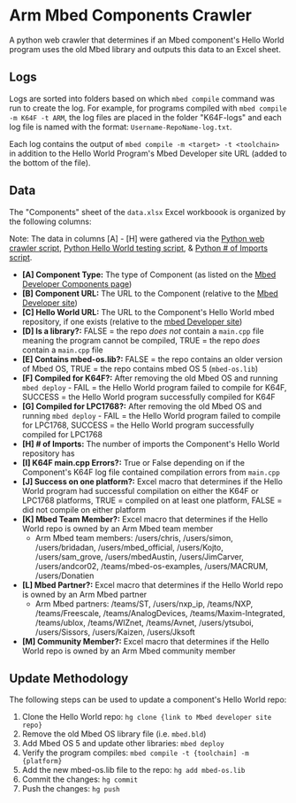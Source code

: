 # Arm Mbed Components Crawler
A python web crawler that determines if an Mbed component's Hello World program uses the old Mbed library and outputs this data to an Excel sheet.

## Logs
Logs are sorted into folders based on which `mbed compile` command was run to create the log. For example, for programs compiled with `mbed compile -m K64F -t ARM`, the log files are placed in the folder "K64F-logs" and each log file is named with the format: `Username-RepoName-log.txt`.

Each log contains the output of `mbed compile -m <target> -t <toolchain>` in addition to the Hello World Program's Mbed Developer site URL (added to the bottom of the file).

## Data
The "Components" sheet of the `data.xlsx` Excel workboook is organized by the following columns:

Note: The data in columns [A] - [H] were gathered via the [Python web crawler script](https://github.com/yennster/mbed-Components-Crawler/blob/master/url.py), [Python Hello World testing script](https://github.com/yennster/mbed-Components-Crawler/blob/master/test.py), & [Python # of Imports script](https://github.com/yennster/mbed-Components-Crawler/blob/master/get-imports.py).

- **[A] Component Type:** The type of Component (as listed on the [Mbed Developer Components page](https://developer.mbed.org/components/))
- **[B] Component URL:** The URL to the Component (relative to the [Mbed Developer site](https://os.mbed.com))
- **[C] Hello World URL:** The URL to the Component's Hello World mbed repository, if one exists (relative to the [mbed Developer site](https://os.mbed.com/))
- **[D] Is a library?:** FALSE = the repo *does not* contain a `main.cpp` file meaning the program cannot be compiled, TRUE = the repo *does* contain a `main.cpp` file
- **[E] Contains mbed-os.lib?:** FALSE = the repo contains an older version of Mbed OS, TRUE = the repo contains mbed OS 5 (`mbed-os.lib`)
- **[F] Compiled for K64F?:** After removing the old Mbed OS and running `mbed deploy` - FAIL = the Hello World program failed to compile for K64F, SUCCESS = the Hello World program successfully compiled for K64F
- **[G] Compiled for LPC1768?:** After removing the old Mbed OS and running `mbed deploy` - FAIL = the Hello World program failed to compile for LPC1768, SUCCESS = the Hello World program successfully compiled for LPC1768
- **[H] # of Imports:** The number of imports the Component's Hello World repository has
- **[I] K64F main.cpp Errors?:** True or False depending on if the Component's K64F log file contained compilation errors from `main.cpp`
- **[J] Success on one platform?:** Excel macro that determines if the Hello World program had successful compilation on either the K64F or LPC1768 platforms, TRUE = compiled on at least one platform, FALSE = did not compile on either platform
- **[K] Mbed Team Member?:** Excel macro that determines if the Hello World repo is owned by an Arm Mbed team member
  - Arm Mbed team members: /users/chris, /users/simon, /users/bridadan, /users/mbed_official, /users/Kojto, /users/sam_grove, /users/mbedAustin, /users/JimCarver, /users/andcor02, /teams/mbed-os-examples, /users/MACRUM, /users/Donatien
- **[L] Mbed Partner?:** Excel macro that determines if the Hello World repo is owned by an Arm Mbed partner
  - Arm Mbed partners: /teams/ST, /users/nxp_ip, /teams/NXP, /teams/Freescale, /teams/AnalogDevices, /teams/Maxim-Integrated, /teams/ublox, /teams/WIZnet, /teams/Avnet, /users/ytsuboi, /users/Sissors, /users/Kaizen, /users/Jksoft
- **[M] Community Member?:** Excel macro that determines if the Hello World repo is owned by an Arm Mbed community member

## Update Methodology
The following steps can be used to update a component's Hello World repo:

1. Clone the Hello World repo: `hg clone {link to Mbed developer site repo}`
2. Remove the old Mbed OS library file (i.e. `mbed.bld`)
3. Add Mbed OS 5 and update other libraries: `mbed deploy`
4. Verify the program compiles: `mbed compile -t {toolchain] -m {platform}`
5. Add the new mbed-os.lib file to the repo: `hg add mbed-os.lib`
6. Commit the changes: `hg commit`
6. Push the changes: `hg push`
